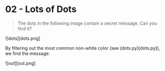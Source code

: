 # 02 - Lots of Dots

> The dots in the following image contain a secret message. Can you find it?

![dots][dots.png]

By filtering out the most common non-white color (see (dots.py)[dots.py]), we find the message:

![out][out.png]
